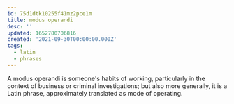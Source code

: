 ```yaml
---
id: 75d1dtk10255f41mz2pce1m
title: modus operandi
desc: ''
updated: 1652780706816
created: '2021-09-30T00:00:00.000Z'
tags:
  - latin
  - phrases
---
```


A modus operandi is someone's habits of working, particularly in the context of business or criminal investigations; but also more generally, it is a Latin phrase, approximately translated as mode of operating.
